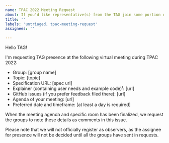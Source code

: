 ```yaml
---
name: TPAC 2022 Meeting Request
about: If you'd like representative(s) from the TAG join some portion of your virtual meting scheduled for TPAC 2022.
title: ''
labels: 'untriaged, tpac-meeting-request'
assignees: ''

---
```


Hello TAG!

I'm requesting TAG presence at the following virtual meeting during TPAC 2022:

  - Group: [group name]
  - Topic: [topic]
  - Specification URL: [spec url]
  - Explainer (containing user needs and example code)¹: [url]
  - GitHub issues (if you prefer feedback filed there): [url]
  - Agenda of your meeting: [url]
  - Preferred date and timeframe: [at least a day is required]

When the meeting agenda and specific room has been finalized, we request the groups to note these details as comments in this issue.

Please note that we will not officially register as observers, as the assignee for presence will not be decided until all the groups have sent in requests.
